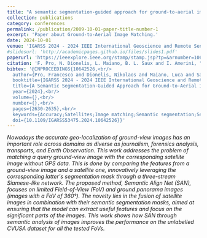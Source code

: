 ```yaml
---
title: "A semantic segmentation-guided approach for ground-to-aerial image matching"
collection: publications
category: conferences
permalink: /publication/2009-10-01-paper-title-number-1
excerpt: 'Paper about Ground-to-Aerial Image Matching.'
date: 2024-10-01
venue: 'IGARSS 2024 - 2024 IEEE International Geoscience and Remote Sensing Symposium'
#slidesurl: 'http://academicpages.github.io/files/slides1.pdf'
paperurl: 'https://ieeexplore.ieee.org/stamp/stamp.jsp?tp=&arnumber=10642526'
citation: 'F. Pro, N. Dionelis, L. Maiano, B. L. Saux and I. Amerini, "A Semantic Segmentation-Guided Approach for Ground-to-Aerial Image Matching," IGARSS 2024 - 2024 IEEE International Geoscience and Remote Sensing Symposium, Athens, Greece, 2024, pp. 2630-2635'
bibtex: '@INPROCEEDINGS{10642526,<br/>
  author={Pro, Francesco and Dionelis, Nikolaos and Maiano, Luca and Saux, Bertrand Le and Amerini, Irene},<br/>
  booktitle={IGARSS 2024 - 2024 IEEE International Geoscience and Remote Sensing Symposium}, <br/>
  title={A Semantic Segmentation-Guided Approach for Ground-to-Aerial Image Matching}, <br/>
  year={2024},<br/>
  volume={},<br/>
  number={},<br/>
  pages={2630-2635},<br/>
  keywords={Accuracy;Satellites;Image matching;Semantic segmentation;Semantics;Streaming media;Feature extraction;Earth Observation data;Ground-to-aerial image matching;Semantic segmentation;Data fusion},<br/>
  doi={10.1109/IGARSS53475.2024.10642526}}'
---
```


<i>Nowadays the accurate geo-localization of ground-view images has an important role across domains as diverse as journalism, forensics analysis, transports, and Earth Observation. This work addresses the problem of matching a query ground-view image with the corresponding satellite image without GPS data. This is done by comparing the features from a ground-view image and a satellite one, innovatively leveraging the corresponding latter's segmentation mask through a three-stream Siamese-like network. The proposed method, Semantic Align Net (SAN), focuses on limited Field-of-View (FoV) and ground panorama images (images with a FoV of 360°). The novelty lies in the fusion of satellite images in combination with their semantic segmentation masks, aimed at ensuring that the model can extract useful features and focus on the significant parts of the images. This work shows how SAN through semantic analysis of images improves the performance on the unlabelled CVUSA dataset for all the tested FoVs.</i>

